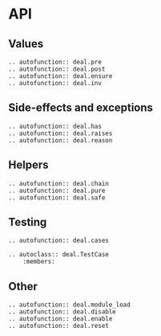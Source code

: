 # API

## Values

```eval_rst
.. autofunction:: deal.pre
.. autofunction:: deal.post
.. autofunction:: deal.ensure
.. autofunction:: deal.inv
```

## Side-effects and exceptions

```eval_rst
.. autofunction:: deal.has
.. autofunction:: deal.raises
.. autofunction:: deal.reason
```

## Helpers

```eval_rst
.. autofunction:: deal.chain
.. autofunction:: deal.pure
.. autofunction:: deal.safe
```

## Testing

```eval_rst
.. autofunction:: deal.cases

.. autoclass:: deal.TestCase
    :members:
```

## Other

```eval_rst
.. autofunction:: deal.module_load
.. autofunction:: deal.disable
.. autofunction:: deal.enable
.. autofunction:: deal.reset
```
